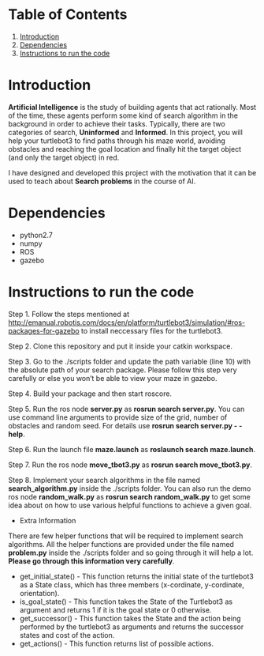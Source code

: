 # Table of Contents
1. [Introduction](README.md#introduction)
1. [Dependencies](README.md#dependencies)
1. [Instructions to run the code](README.md#instructions-to-run-the-code)

# Introduction
<b>Artificial Intelligence</b> is the study of building agents that act rationally. Most of the time, these agents perform some kind of search algorithm in the background in order to achieve their tasks. Typically, there are two categories of search, <b>Uninformed</b> and <b>Informed</b>. In this project, you will help your turtlebot3 to find paths through his maze world, avoiding obstacles and reaching the goal location and finally hit the target object (and only the target object) in red.</br>

I have designed and developed this project with the motivation that it can be used to teach about <b>Search problems</b> in the course of AI.

# Dependencies
* python2.7
* numpy
* ROS
* gazebo

# Instructions to run the code

Step 1. Follow the steps mentioned at http://emanual.robotis.com/docs/en/platform/turtlebot3/simulation/#ros-packages-for-gazebo to install neccessary files for the turtlebot3.

Step 2. Clone this repository and put it inside your catkin workspace.

Step 3. Go to the ./scripts folder and update the path variable (line 10) with the absolute path of your search package. Please follow this step very carefully or else you won’t be able to view your maze in gazebo.

Step 4. Build your package and then start roscore.

Step 5. Run the ros node <b>server.py</b> as <b>rosrun search server.py</b>. You can use command line arguments to provide size of the grid, number of obstacles and random seed. For details use <b>rosrun search server.py - -help</b>.

Step 6. Run the launch file <b>maze.launch</b> as <b>roslaunch search maze.launch</b>.

Step 7. Run the ros node <b>move_tbot3.py</b> as <b>rosrun search move_tbot3.py</b>.

Step 8. Implement your search algorithms in the file named <b>search_algorithm.py</b> inside the ./scripts folder. You can also run the demo ros node <b>random_walk.py</b> as <b>rosrun search random_walk.py</b> to get some idea about on how to use various helpful functions to achieve a given goal.

* Extra Information

There are few helper functions that will be required to implement search algorithms. All the helper functions are provided under the file named <b>problem.py</b> inside the ./scripts folder and so going through it will help a lot. <b>Please go through this information very carefully</b>. 

* get_initial_state() - This function returns the initial state of the turtlebot3 as a State class, which has three members (x-cordinate, y-cordinate, orientation).
* is_goal_state() - This function takes the State of the Turtlebot3 as argument and returns 1 if it is the goal state or 0 otherwise.
* get_successor() - This function takes the State and the action being performed by the turtlebot3 as arguments and returns the successor states and cost of the action.
* get_actions() - This function returns list of possible actions. 